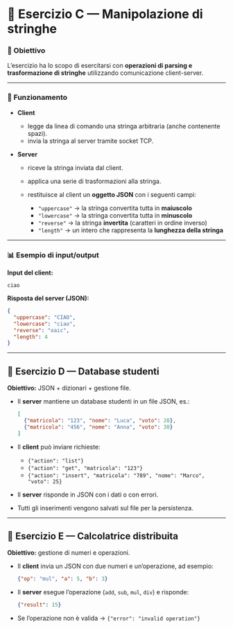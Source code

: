 
# 🔹 Esercizio C — Manipolazione di stringhe

### 🎯 Obiettivo

L’esercizio ha lo scopo di esercitarsi con **operazioni di parsing e trasformazione di stringhe** utilizzando comunicazione client-server.

---

### 📌 Funzionamento

* **Client**

  * legge da linea di comando una stringa arbitraria (anche contenente spazi).
  * invia la stringa al server tramite socket TCP.

* **Server**

  * riceve la stringa inviata dal client.
  * applica una serie di trasformazioni alla stringa.
  * restituisce al client un **oggetto JSON** con i seguenti campi:

    * `"uppercase"` → la stringa convertita tutta in **maiuscolo**
    * `"lowercase"` → la stringa convertita tutta in **minuscolo**
    * `"reverse"` → la stringa **invertita** (caratteri in ordine inverso)
    * `"length"` → un intero che rappresenta la **lunghezza della stringa**

---

### 📊 Esempio di input/output

**Input del client:**

```
ciao
```

**Risposta del server (JSON):**

```json
{
  "uppercase": "CIAO",
  "lowercase": "ciao",
  "reverse": "oaic",
  "length": 4
}
```



---

## 🔹 Esercizio D — Database studenti

**Obiettivo:** JSON + dizionari + gestione file.

* Il **server** mantiene un database studenti in un file JSON, es.:

  ```json
  [
    {"matricola": "123", "nome": "Luca", "voto": 28},
    {"matricola": "456", "nome": "Anna", "voto": 30}
  ]
  ```
* Il **client** può inviare richieste:

  * `{"action": "list"}`
  * `{"action": "get", "matricola": "123"}`
  * `{"action": "insert", "matricola": "789", "nome": "Marco", "voto": 25}`
* Il **server** risponde in JSON con i dati o con errori.
* Tutti gli inserimenti vengono salvati sul file per la persistenza.

---

## 🔹 Esercizio E — Calcolatrice distribuita

**Obiettivo:** gestione di numeri e operazioni.

* Il **client** invia un JSON con due numeri e un’operazione, ad esempio:

  ```json
  {"op": "mul", "a": 5, "b": 3}
  ```
* Il **server** esegue l’operazione (`add`, `sub`, `mul`, `div`) e risponde:

  ```json
  {"result": 15}
  ```
* Se l’operazione non è valida → `{"error": "invalid operation"}`
